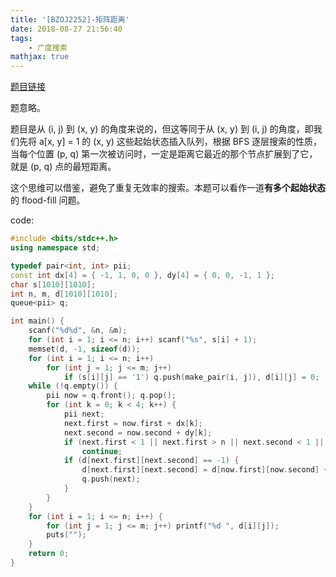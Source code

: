 ```yaml
---
title: '[BZOJ2252]-矩阵距离'
date: 2018-08-27 21:56:40
tags: 
    - 广度搜索
mathjax: true
---
```


[题目链接](https://vjudge.net/problem/HYSBZ-2252)

题意略。

题目是从 (i, j) 到 (x, y) 的角度来说的，但这等同于从 (x, y) 到 (i, j) 的角度，即我们先将 a[x, y] = 1 的 (x, y) 这些起始状态插入队列，根据 BFS 逐层搜索的性质，当每个位置 (p, q) 第一次被访问时，一定是距离它最近的那个节点扩展到了它，就是 (p, q) 点的最短距离。

这个思维可以借鉴，避免了重复无效率的搜索。本题可以看作一道**有多个起始状态**的 flood-fill 问题。

code:
``` c++
#include <bits/stdc++.h>
using namespace std;

typedef pair<int, int> pii;
const int dx[4] = { -1, 1, 0, 0 }, dy[4] = { 0, 0, -1, 1 };
char s[1010][1010];
int n, m, d[1010][1010];
queue<pii> q;

int main() {
    scanf("%d%d", &n, &m);
    for (int i = 1; i <= n; i++) scanf("%s", s[i] + 1);
    memset(d, -1, sizeof(d));
    for (int i = 1; i <= n; i++)
        for (int j = 1; j <= m; j++)
            if (s[i][j] == '1') q.push(make_pair(i, j)), d[i][j] = 0;
    while (!q.empty()) {
        pii now = q.front(); q.pop();
        for (int k = 0; k < 4; k++) {
            pii next;
            next.first = now.first + dx[k];
            next.second = now.second + dy[k];
            if (next.first < 1 || next.first > n || next.second < 1 || next.second > m)
                continue;
            if (d[next.first][next.second] == -1) {
                d[next.first][next.second] = d[now.first][now.second] + 1;
                q.push(next);
            }
        }
    }
    for (int i = 1; i <= n; i++) {
        for (int j = 1; j <= m; j++) printf("%d ", d[i][j]);
        puts("");
    }
    return 0;
}
```